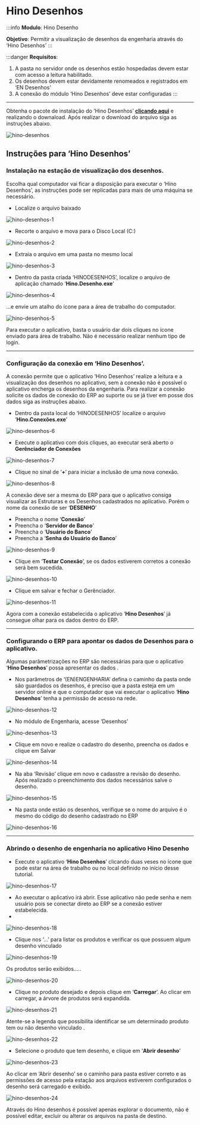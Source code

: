 # Hino Desenhos

:::info
**Modulo**: Hino Desenho

**Objetivo**: Permitir a visualização de desenhos da engenharia através do ‘Hino Desenhos’
:::

:::danger
**Requisitos**: 

1. A pasta no servidor onde os desenhos estão hospedadas devem estar com acesso a leitura habilitado.
2. Os desenhos devem estar devidamente renomeados e registrados em ‘EN Desenhos’
3. A conexão do módulo ‘Hino Desenhos’ deve estar configuradas
:::

---

Obtenha o pacote de instalação do ‘Hino Desenhos’ **[clicando aqui](https://drive.google.com/drive/folders/12qNVCFm2QnXvQPDJbxX8yqSim2mGA13E?usp=sharing)** e realizando o downaload. Após realizar o download do arquivo siga as instruções abaixo.

![hino-desenhos](./img/hino-desenhos/hino-desenhos.png)

## Instruções para ‘Hino Desenhos’

### Instalação na estação de visualização dos desenhos.

Escolha qual computador vai ficar a disposição para executar o ‘Hino Desenhos’, as instruções pode ser replicadas para mais de uma máquina se necessário.

- Localize o arquivo baixado

![hino-desenhos-1](./img/hino-desenhos/hino-desenhos-1.png)

- Recorte o arquivo e mova para o Disco Local (C:)

![hino-desenhos-2](./img/hino-desenhos/hino-desenhos-2.png)

- Extraia o arquivo em uma pasta no mesmo local

![hino-desenhos-3](./img/hino-desenhos/hino-desenhos-3.png)

- Dentro da pasta criada ‘HINODESENHOS’, localize o arquivo de aplicação chamado ‘**Hino.Desenho.exe**’

![hino-desenhos-4](./img/hino-desenhos/hino-desenhos-4.png)

…e envie um atalho do ícone para a área de trabalho do computador.

![hino-desenhos-5](./img/hino-desenhos/hino-desenhos-5.png)

Para executar o aplicativo, basta o usuário dar dois cliques no ícone enviado para área de trabalho. Não é necessário realizar nenhum tipo de login.

---

### Configuração da conexão em ‘Hino Desenhos’.

A conexão permite que o aplicativo ‘Hino Desenhos’ realize a leitura e a visualização dos desenhos no aplicativo, sem a conexão não é possível o aplicativo encherga os desenhos da engenharia. Para realizar a conexão solicite os dados de conexão do ERP ao suporte ou se já tiver em posse dos dados siga as instruções abaixo.

- Dentro da pasta local do ‘HINODESENHOS’ localize o arquivo ‘**Hino.Conexões.exe**’

![hino-desenhos-6](./img/hino-desenhos/hino-desenhos-6.png)

- Execute o aplicativo com dois cliques, ao executar será aberto o **Gerênciador de Conexões**

![hino-desenhos-7](./img/hino-desenhos/hino-desenhos-7.png)

- Clique no sinal de ‘**+**’ para iniciar a inclusão de uma nova conexão.

![hino-desenhos-8](./img/hino-desenhos/hino-desenhos-8.png)

A conexão deve ser a mesma do ERP para que o aplicativo consiga visualizar as Estruturas e os Desenhos cadastrados no aplicativo. Porém o nome da conexão de ser ‘**DESENHO**’ 

- Preencha o nome ‘**Conexão**’
- Preencha o ‘**Servidor de Banco**’
- Preencha o ‘**Usuário do Banco**’
- Preencha a ‘**Senha do Usuário do Banco**’

![hino-desenhos-9](./img/hino-desenhos/hino-desenhos-9.png)

- Clique em  ‘**Testar Conexão**’, se os dados estiverem corretos a conexão será bem sucedida.

![hino-desenhos-10](./img/hino-desenhos/hino-desenhos-10.png)

- Clique em salvar e fechar o Gerênciador.

![hino-desenhos-11](./img/hino-desenhos/hino-desenhos-11.png)

Agora com a conexão estabelecida o aplicativo ‘**Hino Desenhos**’ já consegue olhar para os dados dentro do ERP.

---

### Configurando o ERP para apontar os dados de Desenhos para o aplicativo.

Algumas parâmetrizações no ERP são necessárias para que o aplicativo ‘**Hino Desenhos**’ possa apresentar os dados .

- Nos parâmetros de ‘(EN)ENGENHARIA’ defina o caminho da pasta onde são guardados os desenhos, é preciso que a pasta esteja em um servidor online e que o computador que vai executar o aplicativo ‘**Hino Desenhos**’ tenha a permissão de acesso na rede.

![hino-desenhos-12](./img/hino-desenhos/hino-desenhos-12.png)

- No módulo de Engenharia, acesse ‘Desenhos’

![hino-desenhos-13](./img/hino-desenhos/hino-desenhos-13.png)

- Clique em novo e realize o cadastro do desenho, preencha os dados e clique em Salvar

![hino-desenhos-14](./img/hino-desenhos/hino-desenhos-14.png)

- Na aba ‘Revisão’ clique em novo e cadasstre a revisão do desenho. Após realizado o preenchimento dos dados necessários salve o desenho.

![hino-desenhos-15](./img/hino-desenhos/hino-desenhos-15.png)

- Na pasta onde estão os desenhos, verifique se o nome do arquivo é o mesmo do código do desenho cadastrado no ERP

![hino-desenhos-16](./img/hino-desenhos/hino-desenhos-16.png)

---

### Abrindo o desenho de engenharia no aplicativo Hino Desenho
- Execute o aplicativo ‘**Hino Desenhos**’ clicando duas veses no ícone que pode estar na área de trabalho ou no local definido no início desse tutorial.

![hino-desenhos-17](./img/hino-desenhos/hino-desenhos-17.png)

- Ao executar o aplicativo irá abrir. Esse aplicativo não pede senha e nem usuário pois se conectar direto ao ERP se a conexão estiver estabelecida.
- 
![hino-desenhos-18](./img/hino-desenhos/hino-desenhos-18.png)

- Clique nos ‘…’ para listar os produtos e verificar os que possuem algum desenho vinculado

![hino-desenhos-19](./img/hino-desenhos/hino-desenhos-19.png)

Os produtos serão exibidos…..

![hino-desenhos-20](./img/hino-desenhos/hino-desenhos-20.png)

- Clique no produto desejado e depois clique em ‘**Carregar**’. Ao clicar em carregar, a árvore de produtos será expandida.

![hino-desenhos-21](./img/hino-desenhos/hino-desenhos-21.png)

Atente-se a legenda que possibilita identificar se um determinado produto tem ou não desenho vinculado . 

![hino-desenhos-22](./img/hino-desenhos/hino-desenhos-22.png)

- Selecione o produto que tem desenho, e clique em ‘**Abrir desenho**’

![hino-desenhos-23](./img/hino-desenhos/hino-desenhos-23.png)

Ao clicar em ‘Abrir desenho’ se o caminho para pasta estiver correto e as permissões de acesso pela estação aos arquivos estiverem configurados o desenho será carregado e exibido.

![hino-desenhos-24](./img/hino-desenhos/hino-desenhos-24.png)

Através do Hino desenhos é possível apenas explorar o documento, não é possível editar, excluir ou alterar os arquivos na pasta de destino.